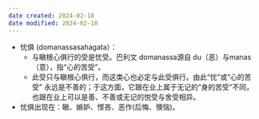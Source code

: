 ```yaml
---
date created: 2024-02-18
date modified: 2024-02-18
---
```

- 忧俱 (domanassasahagata）：
    - 与瞋根心俱行的受是忧受。巴利文 domanassa源自 du（恶）与manas（意），指“心的苦受”。
    - 此受只与瞋根心俱行，而这类心也必定与此受俱行。由此“忧”或“心的苦受” 永远是不善的；于这方面，它跟在业上属于无记的“身的苦受”不同， 也跟在业上可以是善、不善或无记的悦受与舍受相异。
- 忧俱出现在：瞋、嫉妒、悭吝、恶作(后悔、懊恼)。
